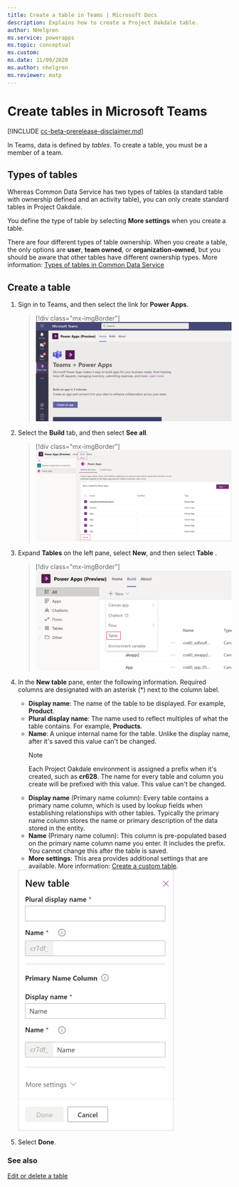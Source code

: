```yaml
---
title: Create a table in Teams | Microsoft Docs
description: Explains how to create a Project Oakdale table.
author: NHelgren
ms.service: powerapps
ms.topic: conceptual
ms.custom: 
ms.date: 11/09/2020
ms.author: nhelgren
ms.reviewer: matp
---
```


# Create tables in Microsoft Teams

[!INCLUDE [cc-beta-prerelease-disclaimer.md](../includes/cc-beta-prerelease-disclaimer.md)]

In Teams, data is defined by *tables*. To create a table, you must be a member of a team.

## Types of tables

Whereas Common Data Service has two types of tables (a standard table with ownership defined and an activity table), you can only create standard tables in Project Oakdale.

You define the type of table by selecting **More settings** when you create a table.

There are four different types of table ownership. When you create a table, the only options are **user**, **team owned**, or **organization-owned**, but you should be aware that other tables have different ownership types. More information: [Types of tables in Common Data Service](../maker/common-data-service/types-of-entities.md)

## Create a table

1. Sign in to Teams, and then select the link for **Power Apps**.
   > [!div class="mx-imgBorder"] 
   > ![Sign in to Power Apps](media/create-table1.png "Sign in to Power Apps")

2. Select the **Build** tab, and then select **See all**.
   > [!div class="mx-imgBorder"] 
   > ![The Build tab](media/create-table2.png "The Build tab")

3. Expand **Tables** on the left pane, select **New**, and then select **Table** .
    > [!div class="mx-imgBorder"] 
    > ![New table menu option](media/create-table3.png "New table menu option")

4. In the **New table** pane, enter the following information. Required columns are designated with an asterisk (*) next to the column label.
    - **Display name**: The name of the table to be displayed. For example, **Product**.
    - **Plural display name**: The name used to reflect multiples of what the table contains. For example, **Products**.
    - **Name**: A unique internal name for the table. Unlike the display name, after it's saved this value can't be changed.
       > [!NOTE]
       > Each Project Oakdale environment is assigned a prefix when it's created, such as **cr628**. The name for every table and column you create will be prefixed with this value. This value can't be changed.
    - **Display name** (Primary name column): Every table contains a primary name column, which is used by lookup fields when establishing relationships with other tables. Typically the primary name column stores the name or primary description of the data stored in the entity.
    - **Name** (Primary name column): This column is pre-populated based on the primary name column name you enter. It includes the prefix. You cannot change this after the table is saved.
     - **More settings**: This area provides additional settings that are available. More information: [Create a custom table](../maker/common-data-service/data-platform-create-entity.md).
     
     <img src = "media/create-table4.png" alt = "Column details" width = "350" height = "586">

5. Select **Done**.

### See also

[Edit or delete a table](edit-delete-table.md)
